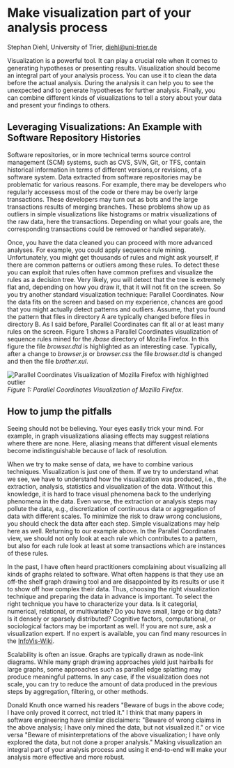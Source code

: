 # Make visualization part of your analysis process

Stephan Diehl, University of Trier, diehl@uni-trier.de

Visualization is a powerful tool.  It can play a crucial role when it comes to generating hypotheses or presenting results. Visualization should become an integral part of your analysis process. You can use it to clean the data before the actual analysis. During the analysis it can help you to see the unexpected and to generate hypotheses for further analysis. Finally, you can combine different kinds of visualizations to tell a story about your data and present your findings to others.

## Leveraging Visualizations: An Example with Software Repository Histories

Software repositories, or in more technical terms source control management (SCM) systems, such as CVS, SVN, Git, or TFS, contain historical information in terms of different versions,or revisions, of a software system. Data extracted from software repositories may be problematic for various reasons. For example, there may be developers who regularly accessess most of the code or there may be overly large transactions. These developers may turn out as bots and the large transactions results of merging branches. These problems show up as outliers in simple visualizations like histograms or matrix visualizations of the raw data, here the transactions. Depending on what your goals are, the corresponding transactions could be removed or handled separately.

Once, you have the data cleaned you can proceed with more advanced analyses. For example, you could apply sequence rule mining. Unfortunately, you might get thousands of rules and might ask yourself, if there are common patterns or outliers among these rules. To detect these you can exploit that rules often have common prefixes and visualize the rules as a decision tree. Very likely, you will detect that the tree is extremely flat and, depending on how you draw it, that it will not fit on the screen. So you try another standard visualization technique: Parallel Coordinates. Now the data fits on the screen and based on my experience, chances are good that you might actually detect patterns and outliers. Assume, that you found the pattern that files in directory A are typically changed before files in directory B. As I said before, Parallel Coordinates can fit all or at least many rules on the screen. Figure 1 shows a Parallel Coordinates visualization of sequence rules mined for the _/base_ directory of Mozilla Firefox. In this figure the file  _browser.dtd_ is highlighted as an interesting case. Typically, after a change to _browser.js_ or _browser.css_ the file _browser.dtd_ is changed and then the file _brother.xul_.

![Parallel Coordinates Visualization of Mozilla Firefox with highlighted outlier](https://cloud.githubusercontent.com/assets/6698605/12087651/fde4ec8a-b2d4-11e5-925e-095598da1a40.png)
_Figure 1: Parallel Coordinates Visualization of Mozilla Firefox._



## How to jump the pitfalls
Seeing should not be believing. Your eyes easily trick your mind. For example, in graph visualizations aliasing effects may suggest relations where there are none. Here, aliasing means that different visual elements become indistinguishable because of lack of resolution. 

When we try to make sense of data, we have to combine various techniques. Visualization is just one of them. If we try to understand what we see, we have to understand how the visualization was produced, i.e., the extraction, analysis, statistics and visualization of the data. Without this knowledge, it is hard to trace visual phenomena back to the underlying phenomena in the data. Even worse, the extraction or analysis steps may pollute the data, e.g., discretization of continuous data or aggregation of data with different scales. To minimize the risk to draw wrong conclusions, you should check the data after each step. Simple visualizations may help here as well. Returning to our example above. In the Parallel Coordinates view, we should not only look at each rule which contributes to a pattern, but also for each rule look at least at some transactions which are instances of these rules.

In the past, I have often heard practitioners complaining about visualizing all kinds of graphs related to software. What often happens is that they use an off-the shelf graph drawing tool and are disappointed by its results or use it to show off how complex their data. Thus, choosing the right visualization technique and preparing the data in advance is important. To select the right technique you have to characterize your data. Is it categorial, numerical, relational, or multivariate? Do you have small, large or big data? Is it densely or sparsely distributed? Cognitive factors, computational, or sociological factors may be important as well. If you are not sure, ask a visualization expert. If no expert is available, you can find many resources in the [InfoVis-Wiki](http://www.infovis-wiki.net/).

Scalability is often an issue. Graphs are typically drawn as node-link diagrams. While many graph drawing approaches yield just hairballs for large graphs, some approaches such as parallel edge splatting may produce meaningful patterns. In any case, if the visualization does not scale, you can try to reduce the amount of data produced in the previous steps by aggregation, filtering, or other methods.  

Donald Knuth once warned his readers "Beware of bugs in the above code; I have only proved it correct, not tried it." I think that many papers in software engineering have similar disclaimers: "Beware of wrong claims in the above analysis; I have only mined the data, but not visualized it." or vice versa "Beware of misinterpretations of the above visualization; I have only explored the data, but not done a proper analysis." Making visualization an integral part of your analysis process and using it end-to-end will make your analysis more effective and more robust.


